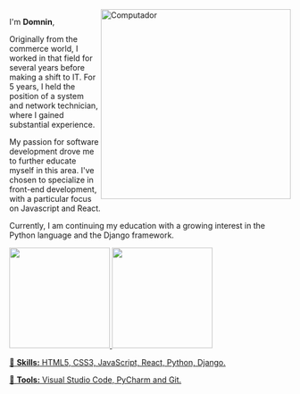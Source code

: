 <img src="https://raw.githubusercontent.com/MicaelliMedeiros/micaellimedeiros/master/image/computer-illustration.png" min-width="340px" max-width="400px" width="340px" align="right" alt="Computador">

<p align="left"> 
  I'm <strong>Domnin</strong>,

  Originally from the commerce world, I worked in that field for several years before making a shift to IT. For 5 years, I held the position of a system and network technician, where I gained substantial experience.

  My passion for software development drove me to further educate myself in this area. I've chosen to specialize in front-end development, with a particular focus on Javascript and React.

  Currently, I am continuing my education with a growing interest in the Python language and the Django framework.

</p>

<div>
  <a href="https://github.com/DomninBenoit">
  <img height="180em" src="https://github-readme-stats.vercel.app/api?username=DomninBenoit&count_private=true&theme=cobalt&show_icons=true"/>
  <img height="180em" src="https://github-readme-stats.vercel.app/api/top-langs/?username=DomninBenoit&layout=compact&langs_count=7&theme=cobalt"/>
</div>

<p align="left">
  🦄 <strong>Skills:</strong> HTML5, CSS3, JavaScript, React, Python, Django.
</p>

<p align="left">
  💼 <strong>Tools:</strong> Visual Studio Code, PyCharm and Git.
</p>

